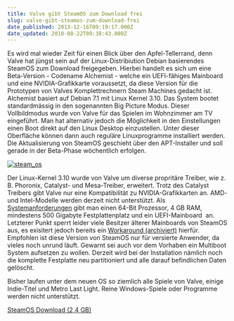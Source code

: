 ```yaml
---
title: Valve gibt SteamOS zum Download frei
slug: valve-gibt-steamos-zum-download-frei
date_published: 2013-12-16T09:19:17.000Z
date_updated: 2018-08-22T09:38:43.000Z
---
```


Es wird mal wieder Zeit für einen Blick über den Apfel-Tellerrand, denn Valve hat jüngst sein auf der Linux-Distribiution Debian basierendes SteamOS zum Download freigegeben. Hierbei handelt es sich um eine Beta-Version - Codename Alchemist - welche ein UEFI-fähiges Mainboard und eine NVIDIA-Grafikkarte voraussetzt, da diese Version für die Prototypen von Valves Komplettrechnern Steam Machines gedacht ist. Alchemist basiert auf Debian 7.1 mit Linux Kernel 3.10. Das System bootet standardmässig in den sogenannten Big Picture Modus. Dieser Vollbildmodus wurde von Valve für das Spielen im Wohnzimmer am TV eingeführt. Man hat alternativ jedoch die Möglichkeit in den Einstellungen einen Boot direkt auf den Linux Desktop einzustellen. Unter dieser Oberfläche können dann auch reguläre Linuxprogramme installiert werden. Die Aktualisierung von SteamOS geschieht über den APT-Installer und soll gerade in der Beta-Phase wöchentlich erfolgen.

[![steam_os](//picdump.thafaker.de/2013/12/steam_os-580x435.jpg)](__GHOST_URL__/valve-gibt-steamos-zum-download-frei/steam_os/)

Der Linux-Kernel 3.10 wurde von Valve um diverse propritäre Treiber, wie z. B. Phoronix, Catalyst- und Mesa-Treiber, erweitert. Trotz des Catalyst Treibers gibt Valve nur eine Kompatibilität zu NVIDIA-Grafikkarten an. AMD- und Intel-Modelle werden derzeit nicht unterstützt. Als [Systemanforderungen](http://store.steampowered.com/steamos/buildyourown) gibt man einen 64-Bit Prozessor, 4 GB RAM, mindestens 500 Gigabyte Festplattenplatz und ein UEFI-Mainboard  an. Letzterer Punkt sperrt leider viele Besitzer älterer Mainboards von SteamOS aus, es exisitert jedoch bereits ein [Workaround (archiviert)](http://web.archive.org/web/20131214172259/http://w3.reddit.com/r/SteamOS/comments/1su4t1/uefi_requirement_with_steamos/) hierfür. Empfohlen ist diese Version von SteamOS nur für versierte Anwender, da vieles noch unrund läuft. Gewarnt sei auch vor dem Vorhaben ein Multiboot System aufsetzen zu wollen. Derzeit wird bei der Installation nämlich noch die komplette Festplatte neu partitioniert und alle darauf befindlichen Daten gelöscht.

Bisher laufen unter dem neuen OS so ziemlich alle Spiele von Valve, einige Indie-Titel und Metro Last Light. Reine Windows-Spiele oder Programme werden nicht unterstützt.

[SteamOS Download (2,4 GB)](http://store.steampowered.com/steamos/download/?ver=default)
